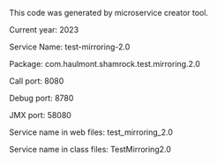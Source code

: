 This code was generated by microservice creator tool.

Current year: 2023

Service Name: test-mirroring-2.0

Package: com.haulmont.shamrock.test.mirroring.2.0

Call port: 8080

Debug port: 8780

JMX port: 58080


Service name in web files: test_mirroring_2.0

Service name in class files: TestMirroring2.0
